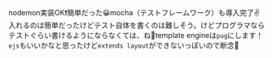 nodemon実装OK❗️簡単だった😀mocha（テストフレームワーク）も導入完了✌️入れるのは簡単だったけどテスト自体を書くのは難しそう。けどプログラマならテストぐらい書けるようにならなくては、ね🤌template engineは`pug`にします！`ejs`もいいかなと思ったけど`extends layout`ができないっぽいので断念🥲

